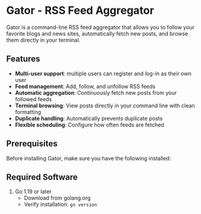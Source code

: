 # Gator - RSS Feed Aggregator

Gator is a command-line RSS feed aggregator that allows you to follow your favorite blogs and news sites, automatically fetch new posts, and browse them directly in your terminal.

## Features
- **Multi-user support**: multiple users can register and log-in as their own user
- **Feed management**: Add, follow, and unfollow RSS feeds
- **Automatic aggregation**: Continuously fetch new posts from your followed feeds
- **Terminal browsing**: View posts directly in your command line with clean formatting
- **Duplicate handling**: Automatically prevents duplicate posts
- **Flexible scheduling**: Configure how often feeds are fetched

## Prerequisites
Before installing Gator, make sure you have the following installed:

## Required Software
1. Go 1.19 or later
   - Download from golang.org
   - Verify installation: `go version`
